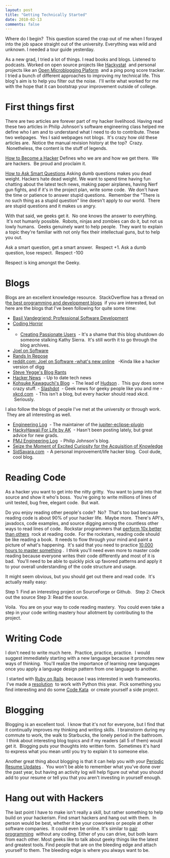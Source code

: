 ```yaml
---
layout: post
title: "Getting Technically Started"
date: 2010-02-13
comments: false
---
```



Where do I begin?&nbsp; This question scared the crap out of me when I forayed into the job space straight out of the university. Everything was wild and unknown. I needed a tour guide yesterday. 

As a new grad, I tried a lot of things. I read books and blogs. Listened to podcasts. Worked on open source projects like&nbsp;[Hackystat][1] &nbsp;and personal projects like an&nbsp;[Open Microblogging Plaform][2] &nbsp;and a ping pong score tracker. I tried a bunch of different approaches to improving my technical life.&nbsp;This blog's aim is to help you filter out the noise. &nbsp;I'll write what worked for me with the hope that it can bootstrap your improvement outside of college.

# First things first

There are two articles are forever part of my hacker livelihood. Having read these two articles in Philip Johnson's software engineering class helped me define who I am and to understand what I need to do to contribute.&nbsp;These two webpages. &nbsp;Yes I said webpages not blogs. &nbsp;It's crazy how old these articles are. &nbsp;Notice the manual revision history at the top? &nbsp;Crazy. &nbsp;Nonetheless, the content is the stuff of legends.

[How to Become a Hacker][3] Defines who we are and how we get there. &nbsp;We are hackers. &nbsp;Be proud and proclaim it.

[How to Ask Smart Questions][4] Asking dumb questions makes you dead weight. Hackers hate dead weight. We want to spend time having fun chatting about the latest tech news, making paper airplanes, having Nerf gun fights, and if it's in the project plan, write some code. &nbsp;We don't have the time or patience to answer stupid questions. &nbsp;Remember the "There is no such thing as a stupid question" line doesn't apply to our world. &nbsp;There are stupid questions and it makes us angry.

With that said, we geeks get it. &nbsp;No one knows the answer to everything. &nbsp;It's not humanly possible. &nbsp;Robots, ninjas and zombies can do it, but not us lowly humans. &nbsp;Geeks genuinely want to help people. &nbsp;They want to explain a topic they're familiar with not only flex their intellectual guns, but to help you out.

Ask a smart question, get a smart answer. &nbsp;Respect +1.
Ask a dumb question, lose respect. &nbsp;Respect -100&nbsp;

Respect is king amongst the Geeky.

# Blogs

Blogs are an excellent knowledge resource. &nbsp;StackOverflow has a thread on t[he best programming and development blogs][5] &nbsp;if you are interested, but here are the blogs that I've been following for quite some time:

- [Basil Vandegriend: Professional Software Development][6]  
- [Coding Horror][7]  
- - [Creating Passionate Users][8] &nbsp;- It's a shame that this blog shutdown do someone stalking Kathy Sierra. &nbsp;It's still worth it to go through the blog archives. 
- [Joel on Software][9]  
- [Rands In Repose][10]  
- [reddit.com: Joel on Software -what's new online][11] &nbsp; -Kinda like a hacker version of digg 
- [Steve Yegge's Blog Rants][12]  
- [Hacker News][13] &nbsp;- Up to date tech news 
- [Kohsuke Kawaguchi's Blog][14] &nbsp;- The lead of&nbsp;[Hudson][15] . &nbsp;This guy does some crazy stuff. - [Slashdot][16] &nbsp;- Geek news for geeky people like you and me - [xkcd.com][17] &nbsp;- This isn't a blog, but every hacker should read xkcd. &nbsp;Seriously.
                                                                                                                                                                                                          
I also follow the blogs of people I've met at the university or through work. &nbsp;They are all interesting as well. 
- [Engineering Log][18] &nbsp;- The maintainer of the&nbsp;[jupiter-eclipse-plugin][19]  
- [HackyHawaii For Life by AK][20] &nbsp;- Hasn't been posting lately, but great advice for new grads. 
- [PMJ Engineering Log][21] &nbsp;- Philip Johnson's blog. 
- [Seize the Moment of Excited Curiosity for the Acquisition of Knowledge][22]  
- [SidSavara.com][23] &nbsp;- A personal improvement/life hacker blog. &nbsp;Cool dude, cool&nbsp;blog.
                            
                           
# Reading Code

As a hacker you want to get into the nitty gritty. &nbsp;You want to jump into that source and show it who's boss. &nbsp;You're going to write millions of lines of unit tested, bug free, elegant code. &nbsp;But wait.&nbsp;

Do you enjoy reading other people's code? &nbsp;No? &nbsp;That's too bad because reading code is about 90% of your hacker life. &nbsp;Maybe more. &nbsp;There's API's, javadocs, code examples, and source digging among the countless other ways to read lines of code. &nbsp;Rockstar programmers that&nbsp;[perform 10x better than others][24] &nbsp;rock at reading code. &nbsp;For the rockstars, reading code should be like reading a book. &nbsp;It needs to flow through your mind and paint a picture of what's happening. &nbsp;It's said that you need to practice&nbsp;[10,000 hours to master something][25] . &nbsp;I think you'll need even more to master code reading because everyone writes their code differently and most of it is bad. &nbsp;You'll need to be able to quickly pick up favored patterns and apply it to your overall understanding of the code structure and usage.

It might seem obvious, but you should get out there and read code. &nbsp;It's actually really easy:

Step 1: Find an interesting project on SourceForge or Github. &nbsp;
Step 2: Check out the source
Step 3: Read the source.

Voila. &nbsp;You are on your way to code reading mastery. &nbsp;You could even take a step in your code writing mastery hour allotment by contributing to the project.

# Writing Code

I don't need to write much here. &nbsp;Practice, practice, practice. &nbsp;I would suggest immediately starting with a new language because it promotes new ways of thinking. &nbsp;You'll realize the importance of learning new languages once you apply a language design pattern from one language to another.

&nbsp;I started with&nbsp;[Ruby on Rails][26] &nbsp;because I was interested in web frameworks. &nbsp;I've made a&nbsp;[resolution][27] &nbsp;to work with Python this year. &nbsp;Pick something you find interesting and do some&nbsp;[Code Kata][28] &nbsp;or create yourself a side project.  

# Blogging

Blogging is an excellent tool. &nbsp;I know that it's not for everyone, but I find that it continually improves my thinking and writing skills. &nbsp;I brainstorm during my commute to work, the walk to Starbucks, the lonely period in the bathroom. &nbsp;I think about interesting blog topics and if my readers (all 5 of them) would get it. &nbsp;Blogging puts your thoughts into written form. &nbsp;Sometimes it's hard to express what you mean until you try to explain it to someone else.

Another great thing about blogging is that it can help you with your&nbsp;[Periodic Resume Updates][29] . &nbsp;You won't be able to remember what you've done over the past year, but having an activity log will help figure out what you should add to your resume or tell you that you aren't investing in yourself enough. 

# Hang out with Hackers

The last point I have to make isn't really a skill, but rather something to help build on your hackerism. Find smart hackers and hang out with them. &nbsp;In person would be best, whether it be your coworkers or people at other software companies. &nbsp;It could even be online. It's similar to&nbsp;[pair programming][30] &nbsp;without any coding. Either of you can drive, but both learn from each other. Most geeks like to talk about geeky things like the latest and greatest tools. Find people that are on the bleeding edge and attach yourself to them. The bleeding edge is where you always want to be.



  [1]: http://code.google.com/p/hackystat/
  [2]: http://github.com/jianshi/openmbp
  [3]: http://catb.org/~esr/faqs/hacker-howto.html
  [4]: http://catb.org/~esr/faqs/smart-questions.html
  [5]: http://stackoverflow.com/questions/78955/what-are-the-best-programming-and-development-related-blogs
  [6]: http://www.basilv.com/psd
  [7]: http://www.codinghorror.com/blog/
  [8]: http://headrush.typepad.com/creating_passionate_users/
  [9]: http://www.joelonsoftware.com/
  [10]: http://www.randsinrepose.com/
  [11]: http://www.reddit.com/r/joel/
  [12]: http://steve-yegge.blogspot.com/
  [13]: http://www.google.com/reader/view/#
  [14]: http://www.java.net/blog/kohsuke
  [15]: https://hudson.dev.java.net/
  [16]: http://www.google.com/reader/view/#
  [17]: http://xkcd.com/
  [18]: http://johnson-engineering-log.blogspot.com/
  [19]: http://code.google.com/p/jupiter-eclipse-plugin/
  [20]: http://kagawaa.blogspot.com/
  [21]: http://philipmjohnson.blogspot.com/
  [22]: http://excitedcuriosity.wordpress.com/
  [23]: http://sidsavara.com/
  [24]: http://forums.construx.com/blogs/stevemcc/archive/2008/03/27/productivity-variations-among-software-developers-and-teams-the-origin-of-quot-10x-quot.aspx
  [25]: http://jameswharris.wordpress.com/2008/11/30/10000-hours-to-greatness/
  [26]: http://rubyonrails.org/
  [27]: http://austenito.blogspot.com/2010/01/2010-things-to-get-done.html
  [28]: http://codekata.pragprog.com/
  [29]: http://austenito.blogspot.com/2008/10/periodic-resume-updates.html
  [30]: http://en.wikipedia.org/wiki/Pair_programming
  [31]: http://woman.twroom999.info
  [32]: http://livesex.twgirlmiss.info
  [33]: http://ilove.twroommm.info
  [34]: http://www.twroomshow.info
  [35]: http://talk2.twchat888.info
  [36]: http://show2.twroom104.info
  [37]: http://gogo.twroomnice.info
  [38]: http://kk123.twroomnice.info
  [39]: http://showlive2.twroommiss.info
  [40]: http://www.twroommeme.info
  [41]: http://bb.twroomnice.info
  [42]: http://show2.twgirl1007.info
  [43]: http://kiss168.twtalkchannel.info
  [44]: http://sex3.twgirl919.info
  [45]: http://shop1.twroom104.info
  [46]: http://woman.twtalkbaby.info
  [47]: http://uthome3.twchat888.info
  [48]: http://girl.channel0401.info
  [49]: http://sex520.twchat999.info
  [50]: http://utshow.channel1007.info
  [51]: http://show2.twgirl919.info
  [52]: http://utshow.twroomsex.info
  [53]: http://shop.twchat66.info
  [54]: http://sexdiy.twchatmeme.info
  [55]: http://utshow1.twchatlove.info
  [56]: http://nice2.twgirl919.info
  [57]: http://aio.twtalkchannel.info
  [58]: http://livesex.twroomshow.info
  [59]: http://tw18.twgirladult.info
  [60]: http://love104.twroommovie.info
